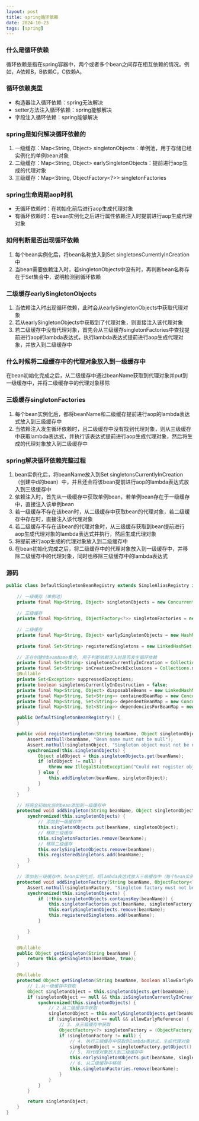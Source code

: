 ```yaml
---
layout: post
title: spring循环依赖
date: 2024-10-23
tags: [spring]
---
```


### 什么是循环依赖
循环依赖是指在spring容器中，两个或者多个bean之间存在相互依赖的情况。例如，A依赖B，B依赖C，C依赖A。

### 循环依赖类型
- 构造器注入循环依赖：spring无法解决
- setter方法注入循环依赖：spring能够解决
- 字段注入循环依赖：spring能够解决

### spring是如何解决循环依赖的
1. 一级缓存：Map<String, Object> singletonObjects：单例池，用于存储已经实例化的单例bean对象
2. 二级缓存：Map<String, Object> earlySingletonObjects：提前进行aop生成的代理对象
3. 三级缓存：Map<String, ObjectFactory<?>> singletonFactories

### spring生命周期aop时机
- 无循环依赖时：在初始化前后进行aop生成代理对象
- 有循环依赖时：在bean实例化之后进行属性依赖注入时提前进行aop生成代理对象

### 如何判断是否出现循环依赖
1. 每个bean实例化后，将bean名称放入到Set<String> singletonsCurrentlyInCreation中
2. 当bean需要依赖注入时，若singletonObjects中没有时，再判断bean名称存在于Set集合中，说明检测到循环依赖

### 二级缓存earlySingletonObjects
1. 当依赖注入时出现循环依赖，此时会从earlySingletonObjects中获取代理对象
2. 若从earlySingletonObjects中获取到了代理对象，则直接注入该代理对象
3. 若二级缓存中没有代理对象，首先会从三级缓存singletonFactories中查找提前进行aop的lambda表达式，执行lambda表达式提前进行aop生成代理对象，并放入到二级缓存中

### 什么时候将二级缓存中的代理对象放入到一级缓存中
在bean初始化完成之后，从二级缓存中通过beanName获取到代理对象并put到一级缓存中，并将二级缓存中的代理对象移除

### 三级缓存singletonFactories
1. 每个bean实例化后，都将beanName和二级缓存提前进行aop的lambda表达式放入到三级缓存中
2. 当依赖注入发生循环依赖时，且二级缓存中没有找到代理对象，则从三级缓存中获取lambda表达式，并执行该表达式提前进行aop生成代理对象，然后将生成的代理对象放入到二级缓存中

### spring解决循环依赖完整过程
1. bean实例化后，将beanName放入到Set<String> singletonsCurrentlyInCreation（创建中d的bean）中，并且还会将该bean提前进行aop的lambda表达式放入到三级缓存中
2. 依赖注入时，首先从一级缓存中获取单例bean，若单例bean存在于一级缓存中，直接注入该单例bean
3. 若一级缓存不存在该bean时，从二级缓存中获取bean的代理对象，若二级缓存中存在时，直接注入该代理对象
4. 若二级缓存不存在该bean的代理对象时，从三级缓存获取到bean提前进行aop生成代理对象的lambda表达式并执行，然后生成代理对象
5. 将提前进行aop生成的代理对象放入到二级缓存中
6. 在bean初始化完成之后，将二级缓存中的代理对象放入到一级缓存中，并移除二级缓存中的代理对象，同时也移除三级缓存中的lambda表达式

### 源码
```java
public class DefaultSingletonBeanRegistry extends SimpleAliasRegistry implements SingletonBeanRegistry {
    
    // 一级缓存（单例池）
    private final Map<String, Object> singletonObjects = new ConcurrentHashMap(256);
    
    // 三级缓存
    private final Map<String, ObjectFactory<?>> singletonFactories = new HashMap(16);
    
    // 二级缓存
    private final Map<String, Object> earlySingletonObjects = new HashMap(16);
    
    private final Set<String> registeredSingletons = new LinkedHashSet(256);
    
    // 正在创建的beanName集合, 用于判断依赖注入时是否发生循环依赖
    private final Set<String> singletonsCurrentlyInCreation = Collections.newSetFromMap(new ConcurrentHashMap(16));
    private final Set<String> inCreationCheckExclusions = Collections.newSetFromMap(new ConcurrentHashMap(16));
    @Nullable
    private Set<Exception> suppressedExceptions;
    private boolean singletonsCurrentlyInDestruction = false;
    private final Map<String, Object> disposableBeans = new LinkedHashMap();
    private final Map<String, Set<String>> containedBeanMap = new ConcurrentHashMap(16);
    private final Map<String, Set<String>> dependentBeanMap = new ConcurrentHashMap(64);
    private final Map<String, Set<String>> dependenciesForBeanMap = new ConcurrentHashMap(64);

    public DefaultSingletonBeanRegistry() {
    }

    public void registerSingleton(String beanName, Object singletonObject) throws IllegalStateException {
        Assert.notNull(beanName, "Bean name must not be null");
        Assert.notNull(singletonObject, "Singleton object must not be null");
        synchronized(this.singletonObjects) {
            Object oldObject = this.singletonObjects.get(beanName);
            if (oldObject != null) {
                throw new IllegalStateException("Could not register object [" + singletonObject + "] under bean name '" + beanName + "': there is already object [" + oldObject + "] bound");
            } else {
                this.addSingleton(beanName, singletonObject);
            }
        }
    }

    // 将完全初始化后的bean添加到一级缓存中
    protected void addSingleton(String beanName, Object singletonObject) {
        synchronized(this.singletonObjects) {
            // 添加到一级缓存中
            this.singletonObjects.put(beanName, singletonObject);
            // 移除三级缓存
            this.singletonFactories.remove(beanName);
            // 移除二级缓存
            this.earlySingletonObjects.remove(beanName);
            this.registeredSingletons.add(beanName);
        }
    }

    // 添加到三级缓存中，bean实例化后，将lambda表达式放入三级缓存中（每个bean实例化都会进行此操作）
    protected void addSingletonFactory(String beanName, ObjectFactory<?> singletonFactory) {
        Assert.notNull(singletonFactory, "Singleton factory must not be null");
        synchronized(this.singletonObjects) {
            if (!this.singletonObjects.containsKey(beanName)) {
                this.singletonFactories.put(beanName, singletonFactory);
                this.earlySingletonObjects.remove(beanName);
                this.registeredSingletons.add(beanName);
            }

        }
    }

    @Nullable
    public Object getSingleton(String beanName) {
        return this.getSingleton(beanName, true);
    }

    @Nullable
    protected Object getSingleton(String beanName, boolean allowEarlyReference) {
        // 1.从一级缓存中获取
        Object singletonObject = this.singletonObjects.get(beanName);
        if (singletonObject == null && this.isSingletonCurrentlyInCreation(beanName)) {
            synchronized(this.singletonObjects) {
                // 2.从二级缓存中获取
                singletonObject = this.earlySingletonObjects.get(beanName);
                if (singletonObject == null && allowEarlyReference) {
                    // 3. 从三级缓存中获取
                    ObjectFactory<?> singletonFactory = (ObjectFactory)this.singletonFactories.get(beanName);
                    if (singletonFactory != null) {
                        // 4. 执行三级缓存中获取到lambda表达式，生成代理对象
                        singletonObject = singletonFactory.getObject();
                        // 5. 将代理对象放入到二级缓存中
                        this.earlySingletonObjects.put(beanName, singletonObject);
                        // 6. 从三级缓存中移除
                        this.singletonFactories.remove(beanName);
                    }
                }
            }
        }

        return singletonObject;
    }
}
```








